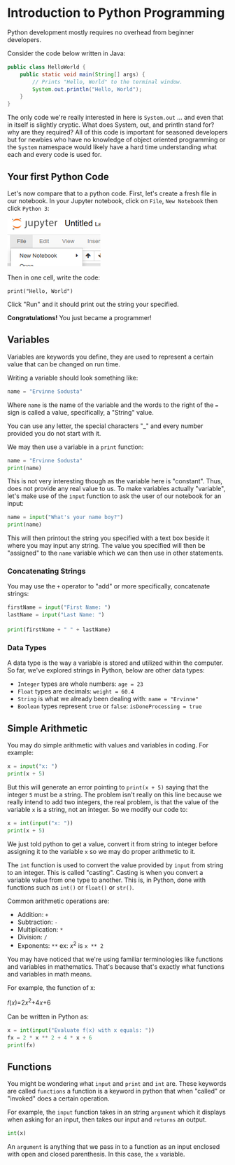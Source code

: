 # Introduction to Python Programming

Python development mostly requires no overhead from beginner developers.

Consider the code below written in Java:

```java
public class HelloWorld {
    public static void main(String[] args) {
        // Prints "Hello, World" to the terminal window.
        System.out.println("Hello, World");
    }
}
```

The only code we're really interested in here is ``System.out`` ... and even that in itself is slightly cryptic. What does System, out, and println stand for? why are they required? All of this code is important for seasoned developers but for newbies who have no knowledge of object oriented programming or the `System` namespace would likely have a hard time understanding what each and every code is used for.

## Your first Python Code

Let's now compare that to a python code. First, let's create a fresh file in our notebook. In your Jupyter notebook, click on `File`, `New Notebook` then click `Python 3`:

![](/img/fig-04-new-notebook.png)

Then in one cell, write the code:

```
print("Hello, World")
```

Click "Run" and it should print out the string your specified.

__Congratulations!__ You just became a programmer!

## Variables

Variables are keywords you define, they are used to represent a certain value that can be changed on run time.

Writing a variable should look something like:

```python
name = "Ervinne Sodusta"
```

Where `name` is the name of the variable and the words to the right of the `=` sign is called a value, specifically, a "String" value.

You can use any letter, the special characters "_" and every number provided
you do not start with it. 

We may then use a variable in a `print` function:

```python
name = "Ervinne Sodusta"
print(name)
```

This is not very interesting though as the variable here is "constant". Thus, does not provide any real value to us. To make variables actually "variable", let's make use of the `input` function to ask the user of our notebook for an input:

```python
name = input("What's your name boy?")
print(name)
```

This will then printout the string you specified with a text box beside it where you may input any string. The value you specified will then be "assigned" to the `name` variable which we can then use in other statements.

### Concatenating Strings

You may use the `+` operator to "add" or more specifically, concatenate strings:

```python
firstName = input("First Name: ")
lastName = input("Last Name: ")

print(firstName + " " + lastName)
```

### Data Types

A data type is the way a variable is stored and utilized within the computer. So far, we've explored strings in Python, below are other data types:

- `Integer` types are whole numbers: `age = 23` 
- `Float` types are decimals: `weight = 60.4`
- `String` is what we already been dealing with: `name = "Ervinne"`
- `Boolean` types represent `true` or `false`: `isDoneProcessing = true`

## Simple Arithmetic

You may do simple arithmetic with values and variables in coding. For example:

```python
x = input("x: ")
print(x + 5)
```

But this will generate an error pointing to `print(x + 5)` saying that the integer `5` must be a string. The problem isn't really on this line because we really intend to add two integers, the real problem, is that the value of the variable `x` is a string, not an integer. So we modify our code to:

```python
x = int(input("x: "))
print(x + 5)
```

We just told python to get a value, convert it from string to integer before assigning it to the variable `x` so we may do proper arithmetic to it.

The `int` function is used to convert the value provided by `input` from string to an integer. This is called "casting". Casting is when you convert a variable value from one type to another. This is, in Python, done with functions such as `int()` or `float()` or `str()`.

Common arithmetic operations are:

- Addition: `+`
- Subtraction: `-`
- Multiplication: `*`
- Division: `/`
- Exponents: `**` ex: 𝑥<sup>2</sup> is `x ** 2`

You may have noticed that we're using familiar terminologies like functions and variables in mathematics. That's because that's exactly what functions and variables in math means.

For example, the function of x:

𝑓(𝑥)=2𝑥<sup>2</sup>+4𝑥+6 

Can be written in Python as:

```python
x = int(input("Evaluate f(x) with x equals: "))
fx = 2 * x ** 2 + 4 * x + 6
print(fx)
```

## Functions

You might be wondering what `input` and `print` and `int` are. These keywords are called `functions` a function is a keyword in python that when "called" or "invoked" does a certain operation.

For example, the `input` function takes in an string `argument` which it displays when asking for an input, then takes our input and `returns` an output.

```python
int(x)
```

An `argument` is anything that we pass in to a function as an input enclosed with open and closed parenthesis. In this case, the `x` variable.
